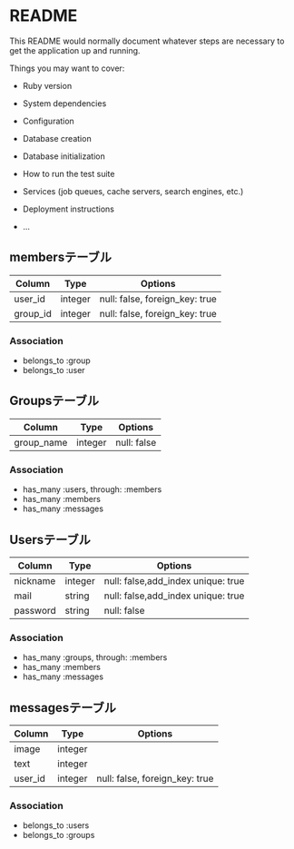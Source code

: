 # README

This README would normally document whatever steps are necessary to get the
application up and running.

Things you may want to cover:

* Ruby version

* System dependencies

* Configuration

* Database creation

* Database initialization

* How to run the test suite

* Services (job queues, cache servers, search engines, etc.)

* Deployment instructions

* ...
## membersテーブル

|Column|Type|Options|
|------|----|-------|
|user_id|integer|null: false, foreign_key: true|
|group_id|integer|null: false, foreign_key: true|

### Association
- belongs_to :group
- belongs_to :user

## Groupsテーブル

|Column|Type|Options|
|------|----|-------|
|group_name|integer|null: false|

### Association
- has_many :users, through: :members
- has_many :members
- has_many :messages

## Usersテーブル

|Column|Type|Options|
|------|----|-------|
|nickname|integer|null: false,add_index unique: true|
|mail|string|null: false,add_index unique: true|
|password|string|null: false|


### Association
- has_many :groups, through: :members
- has_many :members
- has_many :messages

## messagesテーブル

|Column|Type|Options|
|------|----|-------|
|image|integer||
|text|integer||
|user_id|integer|null: false, foreign_key: true|


### Association
- belongs_to :users
- belongs_to :groups



